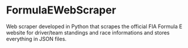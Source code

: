 # FormulaEWebScraper
Web scraper developed in Python that scrapes the official FIA Formula E website for driver/team standings and race informations and stores everything in JSON files.
